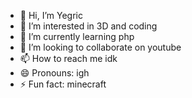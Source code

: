 - 👋 Hi, I’m Yegric
- 👀 I’m interested in 3D and coding
- 🌱 I’m currently learning php
- 💞️ I’m looking to collaborate on youtube
- 📫 How to reach me idk
- 😄 Pronouns: igh
- ⚡ Fun fact: minecraft

<!---
UMARYT/UMARYT is a ✨ special ✨ repository because its `README.md` (this file) appears on your GitHub profile.
You can click the Preview link to take a look at your changes.
--->

